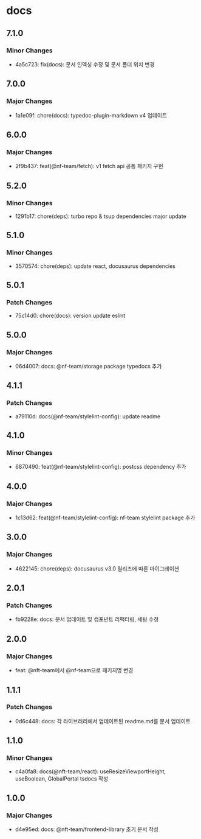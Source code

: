 # docs

## 7.1.0

### Minor Changes

- 4a5c723: fix(docs): 문서 인덱싱 수정 및 문서 폴더 위치 변경

## 7.0.0

### Major Changes

- 1a1e09f: chore(docs): typedoc-plugin-markdown v4 업데이트

## 6.0.0

### Major Changes

- 2f9b437: feat(@nf-team/fetch): v1 fetch api 공통 패키지 구현

## 5.2.0

### Minor Changes

- 1291b17: chore(deps): turbo repo & tsup dependencies major update

## 5.1.0

### Minor Changes

- 3570574: chore(deps): update react, docusaurus dependencies

## 5.0.1

### Patch Changes

- 75c14d0: chore(docs): version update eslint

## 5.0.0

### Major Changes

- 06d4007: docs: @nf-team/storage package typedocs 추가

## 4.1.1

### Patch Changes

- a79110d: docs(@nf-team/stylelint-config): update readme

## 4.1.0

### Minor Changes

- 6870490: feat(@nf-team/stylelint-config): postcss dependency 추가

## 4.0.0

### Major Changes

- 1c13d62: feat(@nf-team/stylelint-config): nf-team stylelint package 추가

## 3.0.0

### Major Changes

- 4622145: chore(deps): docusaurus v3.0 릴리즈에 따른 마이그레이션

## 2.0.1

### Patch Changes

- fb9228e: docs: 문서 업데이트 및 컴포넌트 리팩터링, 세팅 수정

## 2.0.0

### Major Changes

- feat: @nft-team에서 @nf-team으로 패키지명 변경

## 1.1.1

### Patch Changes

- 0d6c448: docs: 각 라이브러리에서 업데이트된 readme.md를 문서 업데이트

## 1.1.0

### Minor Changes

- c4a0fa8: docs(@nft-team/react): useResizeViewportHeight, useBoolean, GlobalPortal tsdocs 작성

## 1.0.0

### Major Changes

- d4e95ed: docs: @nft-team/frontend-library 초기 문서 작성
